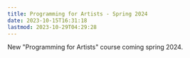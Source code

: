 ```yaml
---
title: Programming for Artists - Spring 2024
date: 2023-10-15T16:31:18
lastmod: 2023-10-29T04:29:28
---
```


New "Programming for Artists" course coming spring 2024.
